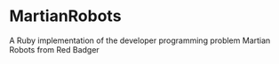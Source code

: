 # MartianRobots
A Ruby implementation of the developer programming problem Martian Robots from Red Badger
